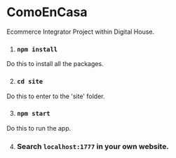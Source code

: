 # ComoEnCasa

Ecommerce Integrator Project within Digital House.

1. ### `npm install`
  Do this to install all the packages.

2. ### `cd site`
  Do this to enter to the 'site' folder.

3. ### `npm start`
  Do this to run the app.
  
4. ### Search `localhost:1777` in your own website.
